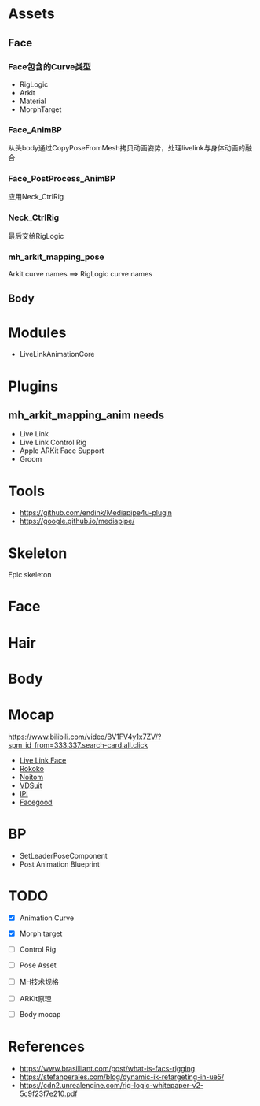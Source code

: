 # Assets
## Face
### Face包含的Curve类型
* RigLogic
* Arkit
* Material
* MorphTarget
### Face_AnimBP
从头body通过CopyPoseFromMesh拷贝动画姿势，处理livelink与身体动画的融合
### Face_PostProcess_AnimBP
应用Neck_CtrlRig
### Neck_CtrlRig
最后交给RigLogic
### mh_arkit_mapping_pose
Arkit curve names ==> RigLogic curve names

## Body

# Modules
* LiveLinkAnimationCore

# Plugins
## mh_arkit_mapping_anim needs
* Live Link
* Live Link Control Rig
* Apple ARKit Face Support
* Groom

# Tools
* https://github.com/endink/Mediapipe4u-plugin
* https://google.github.io/mediapipe/

# Skeleton
Epic skeleton

# Face
# Hair
# Body

# Mocap
https://www.bilibili.com/video/BV1FV4y1x7ZV/?spm_id_from=333.337.search-card.all.click
* [Live Link Face](https://apps.apple.com/us/app/live-link-face/id1495370836)
* [Rokoko](https://www.rokoko.com/)
* [Noitom](https://www.noitom.com.cn/)
* [VDSuit](http://www.vdsuit.com/)
* [IPI](https://ipisoft.com/)
* [Facegood](https://www.avatary.com/home)
# BP
* SetLeaderPoseComponent
* Post Animation Blueprint

# TODO
* [x] Animation Curve
* [x] Morph target
* [ ] Control Rig
* [ ] Pose Asset
* [ ] MH技术规格
* [ ] ARKit原理
* [ ] Body mocap


# References
* https://www.brasilliant.com/post/what-is-facs-rigging
* https://stefanperales.com/blog/dynamic-ik-retargeting-in-ue5/
* https://cdn2.unrealengine.com/rig-logic-whitepaper-v2-5c9f23f7e210.pdf
